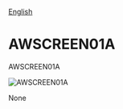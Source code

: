 
[English](./README.md)
<!--- module --->
# AWSCREEN01A
<!--- Emodule --->

<!--- subtitle --->AWSCREEN01A<!--- Esubtitle --->

![AWSCREEN01A](/doc/img/20170120_224408.jpg)

<!--- description --->None<!--- Edescription --->
            